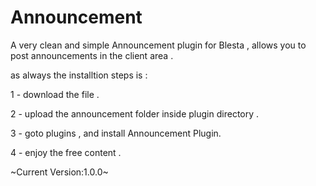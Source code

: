 Announcement
============

A very clean and simple Announcement plugin for Blesta , allows you to post announcements in the client area .

as always the installtion steps is :

1 - download the file .

2 - upload the announcement folder inside plugin directory .

3 - goto plugins , and install Announcement Plugin.

4 - enjoy the free content .

~Current Version:1.0.0~
